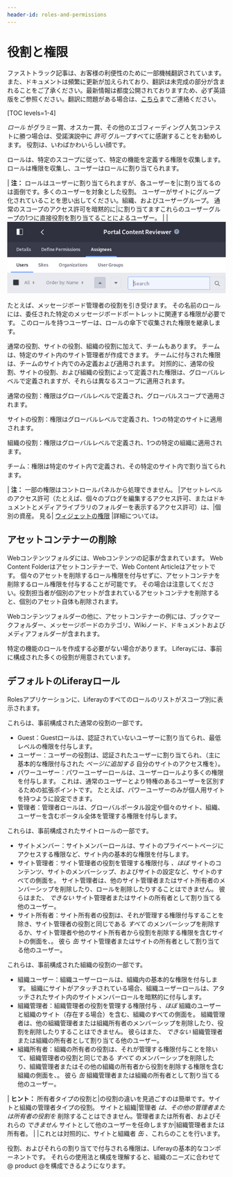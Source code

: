 ```yaml
---
header-id: roles-and-permissions
---
```


# 役割と権限

<p class="alert alert-info"><span class="wysiwyg-color-blue120">ファストトラック記事は、お客様の利便性のために一部機械翻訳されています。また、ドキュメントは頻繁に更新が加えられており、翻訳は未完成の部分が含まれることをご了承ください。最新情報は都度公開されておりますため、必ず英語版をご参照ください。翻訳に問題がある場合は、<a href="mailto:support-content-jp@liferay.com">こちら</a>までご連絡ください。</span></p>

[TOC levels=1-4]

*ロール* がグラミー賞、オスカー賞、その他のエゴフィーディング人気コンテストに勝つ場合は、受諾演説中に *許可* グループすべてに感謝することをお勧めします。 役割は、いわばかわいらしい顔です。

ロールは、特定のスコープに従って、特定の機能を定義する権限を収集します。 ロールは権限を収集し、ユーザーはロールに割り当てられます。

| **注：** ロールはユーザーに割り当てられますが、各ユーザーを|に割り当てるのは面倒です。多くのユーザーを対象とした役割。 ユーザーがサイトにグループ化されていることを思い出してください。組織、およびユーザーグループ。 通常のスコープのアクセス許可を暗黙的に|に割り当てますこれらのユーザーグループの1つに直接役割を割り当てることによるユーザー。 | | ![図1：直接またはサイト、組織、またはユーザーグループとの関連付けによって、ユーザーをロールに割り当てます。](../../../images/roles-assignees.png)

たとえば、メッセージボード管理者の役割を引き受けます。 その名前のロールには、委任された特定のメッセージボードポートレットに関連する権限が必要です。 このロールを持つユーザーは、ロールの傘下で収集された権限を継承します。

通常の役割、サイトの役割、組織の役割に加えて、チームもあります。 チームは、特定のサイト内のサイト管理者が作成できます。 チームに付与された権限は、チームのサイト内でのみ定義および適用されます。 対照的に、通常の役割、サイトの役割、および組織の役割によって定義された権限は、グローバルレベルで定義されますが、それらは異なるスコープに適用されます。

通常の役割：権限はグローバルレベルで定義され、グローバルスコープで適用されます。

サイトの役割：権限はグローバルレベルで定義され、1つの特定のサイトに適用されます。

組織の役割：権限はグローバルレベルで定義され、1つの特定の組織に適用されます。

チーム：権限は特定のサイト内で定義され、その特定のサイト内で割り当てられます。

| **注：** 一部の権限はコントロールパネルから処理できません。 |アセットレベルのアクセス許可（たとえば、個々のブログを編集するアクセス許可、またはドキュメントとメディアライブラリのフォルダーを表示するアクセス許可）は、|個別の資産。 見る| [ウィジェットの権限](/docs/7-1/user/-/knowledge_base/u/widget-permissions) |詳細については。

## アセットコンテナーの削除

Webコンテンツフォルダには、Webコンテンツの記事が含まれています。 Web Content Folderはアセットコンテナーで、Web Content Articleはアセットです。 個々のアセットを削除するロール権限を付与せずに、アセットコンテナを削除するロール権限を付与することが可能です。 その場合は注意してください。役割担当者が個別のアセットが含まれているアセットコンテナを削除すると、個別のアセット自体も削除されます。

Webコンテンツフォルダーの他に、アセットコンテナーの例には、ブックマークフォルダー、メッセージボードのカテゴリ、Wikiノード、ドキュメントおよびメディアフォルダーが含まれます。

特定の機能のロールを作成する必要がない場合があります。 Liferayには、事前に構成された多くの役割が用意されています。

## デフォルトのLiferayロール

Rolesアプリケーションに、Liferayのすべてのロールのリストがスコープ別に表示されます。

これらは、事前構成された通常の役割の一部です。

  - Guest：Guestロールは、認証されていないユーザーに割り当てられ、最低レベルの権限を付与します。
  - ユーザー：ユーザーの役割は、認証されたユーザーに割り当てられ、（主に基本的な権限付与された *ページに追加する* 自分のサイトのアクセス権を）。
  - パワーユーザー：パワーユーザーロールは、ユーザーロールより多くの権限を付与します。 これは、通常のユーザーとより特権のあるユーザーを区別するための拡張ポイントです。 たとえば、パワーユーザーのみが個人用サイトを持つように設定できます。
  - 管理者：管理者ロールは、グローバルポータル設定や個々のサイト、組織、ユーザーを含むポータル全体を管理する権限を付与します。

これらは、事前構成されたサイトロールの一部です。

  - サイトメンバー：サイトメンバーロールは、サイトのプライベートページにアクセスする権限など、サイト内の基本的な権限を付与します。
  - サイト管理者：サイト管理者の役割を管理する権限付与 *、ほぼ* サイトのコンテンツ、サイトのメンバーシップ、およびサイトの設定など、サイトのすべての側面を。 サイト管理者は、他のサイト管理者またはサイト所有者のメンバーシップを削除したり、ロールを削除したりすることはできません。 彼らはまた、 *できない* サイト管理者またはサイトの所有者として割り当てる他のユーザー。
  - サイト所有者：サイト所有者の役割は、それが管理する権限付与することを除き、サイト管理者の役割と同じである *すべて* のメンバーシップを削除するか、サイト管理者や他のサイト所有者から役割を削除する権限を含むサイトの側面を、。 彼ら *缶* サイト管理者またはサイトの所有者として割り当てる他のユーザー。

これらは、事前構成された組織の役割の一部です。

  - 組織ユーザー：組織ユーザーロールは、組織内の基本的な権限を付与します。 組織にサイトがアタッチされている場合、組織ユーザーロールは、アタッチされたサイト内のサイトメンバーロールを暗黙的に付与します。
  - 組織管理者：組織管理者の役割を管理する権限付与 *、ほぼ* 組織のユーザーと組織のサイト（存在する場合）を含む、組織のすべての側面を。 組織管理者は、他の組織管理者または組織所有者のメンバーシップを削除したり、役割を削除したりすることはできません。 彼らはまた、 *できない* 組織管理者または組織の所有者として割り当てる他のユーザー。
  - 組織所有者：組織の所有者の役割は、それが管理する権限付与ことを除いて、組織管理者の役割と同じである *すべて* のメンバーシップを削除したり、組織管理者またはその他の組織の所有者から役割を削除する権限を含む組織の側面を、。 彼ら *缶* 組織管理者または組織の所有者として割り当てる他のユーザー。

| **ヒント：** 所有者タイプの役割と|の役割の違いを見過ごすのは簡単です。サイトと組織の管理者タイプの役割。 サイトと組織|管理者 *は、その他の管理者または所有者の役割を* 削除することはできません。管理者または所有者、およびそれらの *できません* サイトとして他のユーザーを任命しますか|組織管理者または所有者。 | |これとは対照的に、サイトと組織者 *缶* 、これらのことを行います。

役割、およびそれらの割り当てで付与される権限は、Liferayの基本的なコンポーネントです。 それらの使用法と構成を理解すると、組織のニーズに合わせて@ product @を構成できるようになります。
